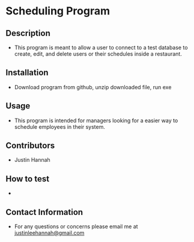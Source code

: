 # Scheduling Program

## Description
- This program is meant to allow a user to connect to a test database  to create, edit, and delete users or their schedules inside a restaurant.

## Installation
- Download program from github, unzip downloaded file, run exe

## Usage
- This program is intended for managers looking for a easier way to schedule employees in their system.

## Contributors
- Justin Hannah

## How to test
- 

## Contact Information
- For any questions or concerns please email me at justinleehannah@gmail.com
